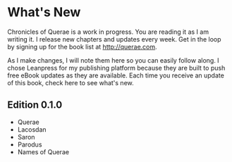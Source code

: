 # What's New

Chronicles of Querae is a work in progress. You are reading it as I am writing it. I release new chapters and updates every week. Get in the loop by signing up for the book list at http://querae.com.

As I make changes, I will note them here so you can easily follow along. I chose Leanpress for my publishing platform because they are built to push free eBook updates as they are available. Each time you receive an update of this book, check here to see what's new.

## Edition 0.1.0

* Querae
* Lacosdan
* Saron
* Parodus
* Names of Querae
